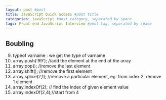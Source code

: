```yaml
---
layout: post #post
title: JavaScript Quick access #post title
categories: JavaScript #post category, separated by space
tags: Front-end JavaScript Interview #post tag, separated by space
---
```



## Boubling
9. typeof varname : we get the type of varname
10. array.push('99'); //add the element at the end of the array
11. array.pop(); //remove the last element
12. array.shift(); //remove the first element
13. array.splice(2,1); //remove a particular element, eg: from index 2, remove 1 element
14. array.indexOf(2); // find the index of given element value
1. array.indexOf(2,4);//start from 4 


